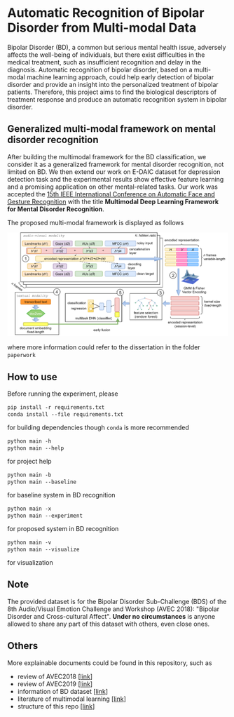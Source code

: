 # Automatic Recognition of Bipolar Disorder from Multi-modal Data

Bipolar Disorder (BD), a common but serious mental health issue, adversely affects the well-being of individuals, but there exist difficulties in the medical treatment, such as insufficient recognition and delay in the diagnosis. Automatic recognition of bipolar disorder, based on a multi-modal machine learning approach, could help early detection of bipolar disorder and provide an insight into the personalized treatment of bipolar patients. Therefore, this project aims to find the biological descriptors of treatment response and produce an automatic recognition system in bipolar disorder.


## Generalized multi-modal framework on mental disorder recognition

After building the multimodal framework for the BD classification, we consider it as a generalized framework for mental disorder recognition, not limited on BD. We then extend our work on E-DAIC dataset for depression detection task and the experimental results show effective feature learning and a promising application on other mental-related tasks. Our work was accepted the [15th IEEE International Conference on Automatic Face and Gesture Recognition](https://fg2020.org/) with the title **Multimodal Deep Learning Framework for Mental Disorder Recognition**.

The proposed multi-modal framework is displayed as follows

![](images/framework.png)

where more information could refer to the dissertation in the folder ```paperwork```


## How to use

Before running the experiment, please 
```
pip install -r requirements.txt
conda install --file requirements.txt
```
for building dependencies though ```conda``` is more recommended
```
python main -h
python main --help
```
for project help
```
python main -b
python main --baseline
```
for baseline system in BD recognition
```
python main -x
python main --experiment
```
for proposed system in BD recognition
```
python main -v
python main --visualize
```
for visualization


## Note

The provided dataset is for the Bipolar Disorder Sub-Challenge (BDS) of the 8th Audio/Visual Emotion Challenge and Workshop (AVEC 2018): "Bipolar Disorder and Cross-cultural Affect". __Under no circumstances__ is anyone allowed to share any part of this dataset with others, even close ones. 

## Others

More explainable documents could be found in this repository, such as 
* review of AVEC2018 [[link](docs/AVEC2018.md)]
* review of AVEC2019 [[link](docs/AVEC2019.md)]
* information of BD dataset [[link](docs/dataset.md)]
* literature of multimodal learning [[link](docs/literature.md)]
* structure of this repo [[link](docs/structure.md)]